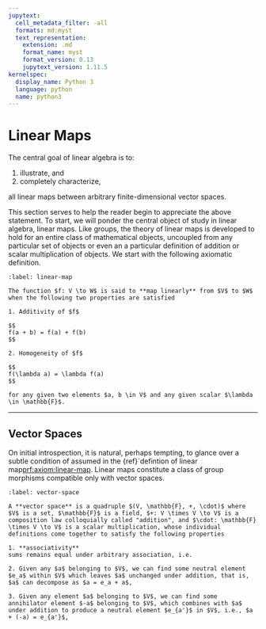 ```yaml
---
jupytext:
  cell_metadata_filter: -all
  formats: md:myst
  text_representation:
    extension: .md
    format_name: myst
    format_version: 0.13
    jupytext_version: 1.11.5
kernelspec:
  display_name: Python 3
  language: python
  name: python3
---
```


# Linear Maps

The central goal of linear algebra is to:

1. illustrate, and
2. completely characterize,

all linear maps between arbitrary finite-dimensional vector spaces.

This section serves to help the reader begin to appreciate the above statement. To start, we will ponder the central object of study in linear algebra, linear maps. Like groups, the theory of linear maps is developed to hold for an entire class of mathematical objects, uncoupled from any particular set of objects or even an a particular definition of addition or scalar multiplication of objects. We start with the following axiomatic definition.

```{prf:axiom} Linear Map
:label: linear-map

The function $f: V \to W$ is said to **map linearly** from $V$ to $W$ when the following two properties are satisfied

1. Additivity of $f$

$$
f(a + b) = f(a) + f(b)
$$

2. Homogeneity of $f$

$$
f(\lambda a) = \lambda f(a)
$$

for any given two elements $a, b \in V$ and any given scalar $\lambda \in \mathbb{F}$.
```

---

## Vector Spaces

On initial introspection, it is natural, perhaps tempting, to glance over a subtle condition of assumed in the {ref}`defintion of linear map<prf:axiom:linear-map>.  Linear maps constitute a class of group morphisms compatible only with vector spaces.

```{prf:axiom} Vector Space
:label: vector-space

A **vector space** is a quadruple $(V, \mathbb{F}, +, \cdot)$ where $V$ is a set, $\mathbb{F}$ is a field, $+: V \times V \to V$ is a composition law colloquially called "addition", and $\cdot: \mathbb{F} \times V \to V$ is a scalar multiplication, whose individual definitions come together to satisfy the following properties

1. **associativity**
sums remains equal under arbitrary association, i.e. 

2. Given any $a$ belonging to $V$, we can find some neutral element $e_a$ within $V$ which leaves $a$ unchanged under addition, that is, $a$ can decompose as $a = e_a + a$,

3. Given any element $a$ belonging to $V$, we can find some annihilator element $-a$ belonging to $V$, which combines with $a$ under addition to produce a neutral element $e_{a'}$ in $V$, i.e., $a + (-a) = e_{a'}$,
```

